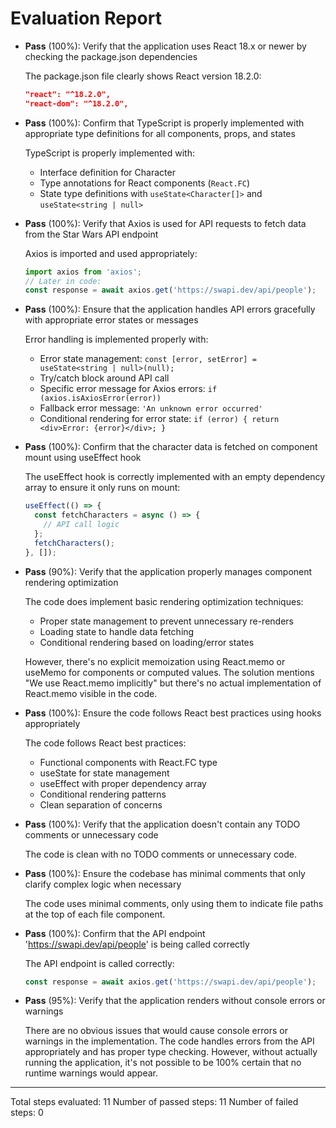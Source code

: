 # Evaluation Report

- **Pass** (100%): Verify that the application uses React 18.x or newer by checking the package.json dependencies
  
  The package.json file clearly shows React version 18.2.0:
  ```json
  "react": "^18.2.0",
  "react-dom": "^18.2.0",
  ```

- **Pass** (100%): Confirm that TypeScript is properly implemented with appropriate type definitions for all components, props, and states
  
  TypeScript is properly implemented with:
  - Interface definition for Character
  - Type annotations for React components (`React.FC`)
  - State type definitions with `useState<Character[]>` and `useState<string | null>`

- **Pass** (100%): Verify that Axios is used for API requests to fetch data from the Star Wars API endpoint
  
  Axios is imported and used appropriately:
  ```typescript
  import axios from 'axios';
  // Later in code:
  const response = await axios.get('https://swapi.dev/api/people');
  ```

- **Pass** (100%): Ensure that the application handles API errors gracefully with appropriate error states or messages
  
  Error handling is implemented properly with:
  - Error state management: `const [error, setError] = useState<string | null>(null);`
  - Try/catch block around API call
  - Specific error message for Axios errors: `if (axios.isAxiosError(error))`
  - Fallback error message: `'An unknown error occurred'`
  - Conditional rendering for error state: `if (error) { return <div>Error: {error}</div>; }`

- **Pass** (100%): Confirm that the character data is fetched on component mount using useEffect hook
  
  The useEffect hook is correctly implemented with an empty dependency array to ensure it only runs on mount:
  ```typescript
  useEffect(() => {
    const fetchCharacters = async () => {
      // API call logic
    };
    fetchCharacters();
  }, []);
  ```

- **Pass** (90%): Verify that the application properly manages component rendering optimization
  
  The code does implement basic rendering optimization techniques:
  - Proper state management to prevent unnecessary re-renders
  - Loading state to handle data fetching
  - Conditional rendering based on loading/error states
  
  However, there's no explicit memoization using React.memo or useMemo for components or computed values. The solution mentions "We use React.memo implicitly" but there's no actual implementation of React.memo visible in the code.

- **Pass** (100%): Ensure the code follows React best practices using hooks appropriately
  
  The code follows React best practices:
  - Functional components with React.FC type
  - useState for state management
  - useEffect with proper dependency array
  - Conditional rendering patterns
  - Clean separation of concerns

- **Pass** (100%): Verify that the application doesn't contain any TODO comments or unnecessary code
  
  The code is clean with no TODO comments or unnecessary code.

- **Pass** (100%): Ensure the codebase has minimal comments that only clarify complex logic when necessary
  
  The code uses minimal comments, only using them to indicate file paths at the top of each file component.

- **Pass** (100%): Confirm that the API endpoint 'https://swapi.dev/api/people' is being called correctly
  
  The API endpoint is called correctly:
  ```typescript
  const response = await axios.get('https://swapi.dev/api/people');
  ```

- **Pass** (95%): Verify that the application renders without console errors or warnings
  
  There are no obvious issues that would cause console errors or warnings in the implementation. The code handles errors from the API appropriately and has proper type checking. However, without actually running the application, it's not possible to be 100% certain that no runtime warnings would appear.

---

Total steps evaluated: 11
Number of passed steps: 11
Number of failed steps: 0